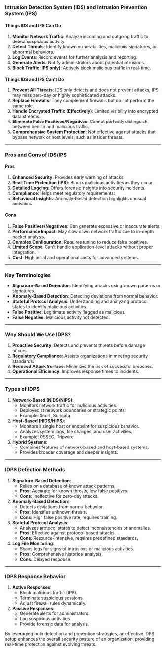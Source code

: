 ### **Intrusion Detection System (IDS) and Intrusion Prevention System (IPS)**

#### **Things IDS and IPS Can Do**
1. **Monitor Network Traffic**: Analyze incoming and outgoing traffic to detect suspicious activity.
2. **Detect Threats**: Identify known vulnerabilities, malicious signatures, or abnormal behaviors.
3. **Log Events**: Record events for further analysis and reporting.
4. **Generate Alerts**: Notify administrators about potential intrusions.
5. **Block Traffic (IPS only)**: Actively block malicious traffic in real-time.

#### **Things IDS and IPS Can't Do**
1. **Prevent All Threats**: IDS only detects and does not prevent attacks; IPS may miss zero-day or highly sophisticated attacks.
2. **Replace Firewalls**: They complement firewalls but do not perform the same role.
3. **Handle Encrypted Traffic (Effectively)**: Limited visibility into encrypted data streams.
4. **Eliminate False Positives/Negatives**: Cannot perfectly distinguish between benign and malicious traffic.
5. **Comprehensive System Protection**: Not effective against attacks that bypass network or host levels, such as insider threats.

---

### **Pros and Cons of IDS/IPS**

#### **Pros**
1. **Enhanced Security**: Provides early warning of attacks.
2. **Real-Time Protection (IPS)**: Blocks malicious activities as they occur.
3. **Detailed Logging**: Offers forensic insights into security incidents.
4. **Compliance**: Helps meet regulatory requirements.
5. **Behavioral Insights**: Anomaly-based detection highlights unusual activities.

#### **Cons**
1. **False Positives/Negatives**: Can generate excessive or inaccurate alerts.
2. **Performance Impact**: May slow down network traffic due to in-depth packet analysis.
3. **Complex Configuration**: Requires tuning to reduce false positives.
4. **Limited Scope**: Can't handle application-level attacks without proper integration.
5. **Cost**: High initial and operational costs for advanced systems.

---

### **Key Terminologies**
- **Signature-Based Detection**: Identifying attacks using known patterns or signatures.
- **Anomaly-Based Detection**: Detecting deviations from normal behavior.
- **Stateful Protocol Analysis**: Understanding and analyzing protocol states to identify malicious activities.
- **False Positive**: Legitimate activity flagged as malicious.
- **False Negative**: Malicious activity not detected.

---

### **Why Should We Use IDPS?**
1. **Proactive Security**: Detects and prevents threats before damage occurs.
2. **Regulatory Compliance**: Assists organizations in meeting security standards.
3. **Reduced Attack Surface**: Minimizes the risk of successful breaches.
4. **Operational Efficiency**: Improves response times to incidents.

---

### **Types of IDPS**
1. **Network-Based (NIDS/NIPS)**:
   - Monitors network traffic for malicious activities.
   - Deployed at network boundaries or strategic points.
   - Example: Snort, Suricata.
2. **Host-Based (HIDS/HIPS)**:
   - Monitors a single host or endpoint for suspicious behavior.
   - Analyzes system logs, file changes, and user activities.
   - Example: OSSEC, Tripwire.
3. **Hybrid Systems**:
   - Combines features of network-based and host-based systems.
   - Provides broader coverage and deeper insights.

---

### **IDPS Detection Methods**
1. **Signature-Based Detection**:
   - Relies on a database of known attack patterns.
   - **Pros**: Accurate for known threats, low false positives.
   - **Cons**: Ineffective for zero-day attacks.
2. **Anomaly-Based Detection**:
   - Detects deviations from normal behavior.
   - **Pros**: Identifies unknown threats.
   - **Cons**: High false positive rate, requires training.
3. **Stateful Protocol Analysis**:
   - Analyzes protocol states to detect inconsistencies or anomalies.
   - **Pros**: Effective against protocol-based attacks.
   - **Cons**: Resource-intensive, requires predefined standards.
4. **Log File Monitoring**:
   - Scans logs for signs of intrusions or malicious activities.
   - **Pros**: Comprehensive historical analysis.
   - **Cons**: Delayed response.

---

### **IDPS Response Behavior**
1. **Active Responses**:
   - Block malicious traffic (IPS).
   - Terminate suspicious sessions.
   - Adjust firewall rules dynamically.
2. **Passive Responses**:
   - Generate alerts for administrators.
   - Log suspicious activities.
   - Provide forensic data for analysis.

By leveraging both detection and prevention strategies, an effective IDPS setup enhances the overall security posture of an organization, providing real-time protection against evolving threats.

